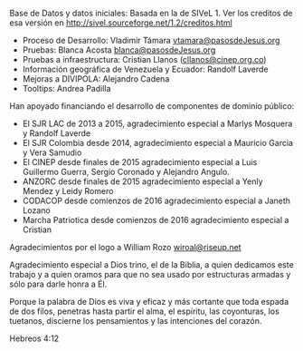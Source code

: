 
Base de Datos y datos iniciales: Basada en la de SIVeL 1. 
Ver los creditos de esa versión en 
	http://sivel.sourceforge.net/1.2/creditos.html

* Proceso de Desarrollo: Vladimir Támara <vtamara@pasosdeJesus.org>
* Pruebas: Blanca Acosta <blanca@pasosdeJesus.org>
* Pruebas a infraestructura: Cristian Llanos (cllanos@cinep.org.co)
* Información geográfica de Venezuela y Ecuador: Randolf Laverde
* Mejoras a DIVIPOLA: Alejandro Cadena
* Tooltips: Andrea Padilla


Han apoyado financiando el desarrollo de componentes de dominio público:
* El SJR LAC de 2013 a 2015, agradecimiento especial a 
	Marlys Mosquera y Randolf Laverde
* El SJR Colombia desde 2014, agradecimiento especial a 
	Mauricio Garcia y Vera Samudio
* El CINEP desde finales de 2015 agradecimiento especial a 
	Luis Guillermo Guerra, Sergio Coronado y Alejandro Angulo.
* ANZORC desde finales de 2015 agradecimiento especial a 
	Yenly Mendez y Leidy Romero
* CODACOP desde comienzos de 2016 agradecimiento especial a 
	Janeth Lozano
* Marcha Patriotica desde comienzos de 2016 agradecimiento especial a 
	Cristian

Agradecimientos por el logo a William Rozo <wiroal@riseup.net>

Agradecimiento especial a Dios trino, el de la Biblia, a quien dedicamos 
este trabajo y a quien oramos para que no sea usado por estructuras armadas
y sólo para darle honra a Él.

Porque la palabra de Dios es viva y eficaz y más cortante que toda
espada de dos filos, penetras hasta partir el alma, el espíritu,
las coyonturas, los tuetanos, discierne los pensamientos y las
intenciones del corazón.

Hebreos 4:12
